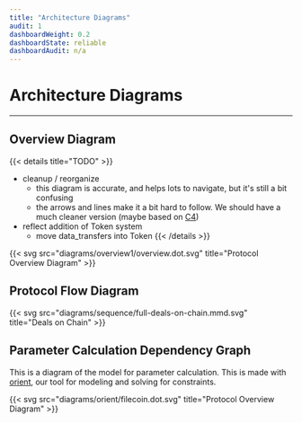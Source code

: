```yaml
---
title: "Architecture Diagrams"
audit: 1
dashboardWeight: 0.2
dashboardState: reliable
dashboardAudit: n/a
---
```


# Architecture Diagrams
---

## Overview Diagram
{{< details title="TODO" >}}
- cleanup / reorganize
  - this diagram is accurate, and helps lots to navigate, but it's still a bit confusing
  - the arrows and lines make it a bit hard to follow. We should have a much cleaner version (maybe based on [C4](https://c4model.com))
- reflect addition of Token system
  - move data_transfers into Token
{{< /details >}}


{{< svg src="diagrams/overview1/overview.dot.svg" title="Protocol Overview Diagram" >}}

## Protocol Flow Diagram

{{< svg src="diagrams/sequence/full-deals-on-chain.mmd.svg" title="Deals on Chain" >}}

## Parameter Calculation Dependency Graph

This is a diagram of the model for parameter calculation. This is made with [orient](https://github.com/filecoin-project/orient), our tool for modeling and solving for constraints.

{{< svg src="diagrams/orient/filecoin.dot.svg" title="Protocol Overview Diagram" >}}
